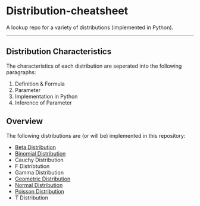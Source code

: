 # Distribution-cheatsheet
A lookup repo for a variety of distributions (implemented in Python).
***

## Distribution Characteristics
The characteristics of each distribution are seperated into the following paragraphs:
1. Definition & Formula
2. Parameter
3. Implementation in Python
4. Inference of Parameter

## Overview
The following distributions are (or will be) implemented in this repository:
- [Beta Distribution](https://github.com/jgoerner/distribution-cheatsheet/blob/master/notebooks/Beta%20Distribution.ipynb)
- [Binomial Distribution](https://github.com/jgoerner/distribution-cheatsheet/blob/master/notebooks/Binomial%20Distribution.ipynb)
- Cauchy Distribution
- F Distribtution
- Gamma Distribution
- [Geometric Distribution](https://github.com/jgoerner/distribution-cheatsheet/blob/master/notebooks/Geometric%20Distribution.ipynb)
- [Normal Distribution](https://github.com/jgoerner/distribution-cheatsheet/blob/master/notebooks/Normal%20Distribution.ipynb)
- [Poisson Distribution](https://github.com/jgoerner/distribution-cheatsheet/blob/master/notebooks/Poisson%20Distribution.ipynb)
- T Distribution
